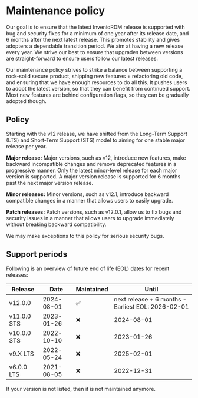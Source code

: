 # Maintenance policy

Our goal is to ensure that the latest InvenioRDM release is supported with bug and security fixes for a minimum of one year after its release date, and 6 months after the next latest release. This promotes stability and gives adopters a dependable transition period. We aim at having a new release every year. We strive our best to ensure that upgrades between versions are straight-forward to ensure users follow our latest releases.

Our maintenance policy strives to strike a balance between supporting a rock-solid secure product, shipping new features + refactoring old code, and ensuring that we have enough resources to do all this. It pushes users to adopt the latest version, so that they can benefit from continued support. Most new features are behind configuration flags, so they can be gradually adopted though.

## Policy

Starting with the v12 release, we have shifted from the Long-Term Support (LTS) and Short-Term Support (STS) model to aiming for one stable major release per year.

**Major release:** Major versions, such as v12, introduce new features, make backward incompatible changes and remove deprecated features in a progressive manner. Only the latest minor-level release for each major version is supported. A major version release is supported for 6 months past the next major version release.

**Minor releases:** Minor versions, such as v12.1, introduce backward compatible changes in a manner that allows users to easily upgrade.

**Patch releases:** Patch versions, such as v12.0.1, allow us to fix bugs and security issues in a manner that allows users to upgrade immediately without breaking backward compatibility.

We may make exceptions to this policy for serious security bugs.

## Support periods

Following is an overview of future end of life (EOL) dates for recent releases:

| Release     | Date       | Maintained | Until                                              |
| ----------- | ---------- | ---------- | -------------------------------------------------- |
| v12.0.0     | 2024-08-01 | ✅         | next release + 6 months - Earliest EOL: 2026-02-01 |
| v11.0.0 STS | 2023-01-26 | ❌         | 2024-08-01                                         |
| v10.0.0 STS | 2022-10-10 | ❌         | 2023-01-26                                         |
| v9.X LTS    | 2022-05-24 | ❌         | 2025-02-01                                         |
| v6.0.0 LTS  | 2021-08-05 | ❌         | 2022-12-31                                         |

If your version is not listed, then it is not maintained anymore.
